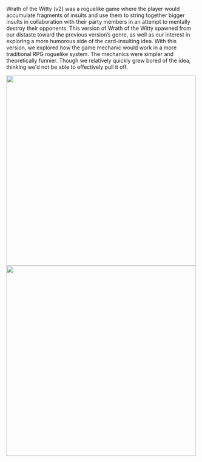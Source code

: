 Wrath of the Witty (v2) was a roguelike game where the player would accumulate fragments of insults and use them to string together bigger insults in collaboration with their party members in an attempt to mentally destroy their opponents. This version of Wrath of the Witty spawned from our distaste toward the previous version’s genre, as well as our interest in exploring a more humorous side of the card-insulting idea. With this version, we explored how the game mechanic would work in a more traditional RPG roguelike system. The mechanics were simpler and theoretically funnier. Though we relatively quickly grew bored of the idea, thinking we'd not be able to effectively pull it off.

<img src="https://github.com/user-attachments/assets/a69abbc1-3e5f-4831-be6a-6cea27851b96" width="500">
<img src="https://github.com/user-attachments/assets/10fa6f29-ebdd-4cea-b735-66ff25f3bbd2" width="500">

